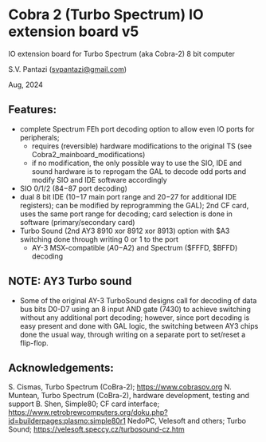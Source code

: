 # Cobra 2 (Turbo Spectrum) IO extension board v5
IO extension board for Turbo Spectrum (aka Cobra-2) 8 bit computer

S.V. Pantazi (svpantazi@gmail.com)

Aug, 2024

## Features:
- complete Spectrum FEh port decoding option to allow even IO ports for peripherals; 
    - requires (reversible) hardware modifications to the original TS (see Cobra2_mainboard_modifications)
    - if no modification, the only possible way to use the SIO, IDE and sound hardware is to reprogam the GAL to decode odd ports and modify SIO and IDE software accordingly
- SIO 0/1/2 ($84-$87 port decoding)
- dual 8 bit IDE ($10-$17 main port range and $20-$27 for additional IDE registers); can be modified by reprogramming the GAL); 2nd CF card, uses the same port range for decoding; card selection is done in software (primary/secondary card)
- Turbo Sound (2nd AY3 8910 xor 8912 xor 8913) option with $A3 switching done through writing 0 or 1 to the port
    - AY-3 MSX-compatible ($A0-$A2) and Spectrum ($FFFD, $BFFD) decoding

## NOTE: AY3 Turbo sound
  - Some of the original AY-3 TurboSound designs call for decoding of data bus bits D0-D7 using an 8 input AND gate (7430) to achieve switching without any additional port decoding; however, since port decoding is easy present and done with GAL logic, the switching between AY3 chips done the usual way, through writing on a separate port to set/reset a flip-flop.

## Acknowledgements:
  S. Cismas, Turbo Spectrum (CoBra-2); https://www.cobrasov.org
  N. Muntean, Turbo Spectrum (CoBra-2), hardware development, testing and support
  B. Shen, Simple80; CF card interface; https://www.retrobrewcomputers.org/doku.php?id=builderpages:plasmo:simple80r1
  NedoPC, Velesoft and others; Turbo Sound; https://velesoft.speccy.cz/turbosound-cz.htm
